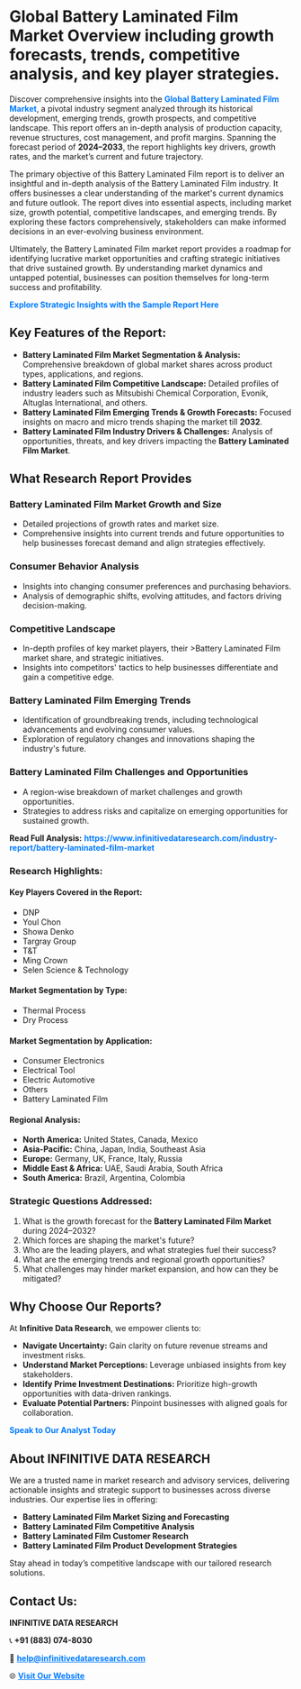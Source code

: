 <h1>Global Battery Laminated Film Market Overview including growth forecasts, trends, competitive analysis, and key player strategies.</h1>
<p>
Discover comprehensive insights into the 
<a href="https://www.infinitivedataresearch.com/industry-report/battery-laminated-film-market" rel="dofollow" style="color: #007BFF; text-decoration: none;"><strong>Global Battery Laminated Film Market</strong></a>, a pivotal industry segment analyzed through its historical development, emerging trends, growth prospects, and competitive landscape. This report offers an in-depth analysis of production capacity, revenue structures, cost management, and profit margins. Spanning the forecast period of <strong>2024–2033</strong>, the report highlights key drivers, growth rates, and the market’s current and future trajectory.
</p>
<p>
The primary objective of this Battery Laminated Film report is to deliver an insightful and in-depth analysis of the Battery Laminated Film industry. It offers businesses a clear understanding of the market's current dynamics and future outlook. The report dives into essential aspects, including market size, growth potential, competitive landscapes, and emerging trends. By exploring these factors comprehensively, stakeholders can make informed decisions in an ever-evolving business environment.
</p>
<p>
Ultimately, the Battery Laminated Film market report provides a roadmap for identifying lucrative market opportunities and crafting strategic initiatives that drive sustained growth. By understanding market dynamics and untapped potential, businesses can position themselves for long-term success and profitability.
</p>
<p>
<a href="https://www.infinitivedataresearch.com/request-sample/reportId=112111" style="color: #007BFF; text-decoration: none;"><strong>Explore Strategic Insights with the Sample Report Here</strong></a>
</p>

<h2>Key Features of the Report:</h2>
<ul>
<li><strong>Battery Laminated Film Market Segmentation & Analysis:</strong> Comprehensive breakdown of global market shares across product types, applications, and regions.</li>
<li><strong>Battery Laminated Film Competitive Landscape:</strong> Detailed profiles of industry leaders such as Mitsubishi Chemical Corporation, Evonik, Altuglas International, and others.</li>
<li><strong>Battery Laminated Film Emerging Trends & Growth Forecasts:</strong> Focused insights on macro and micro trends shaping the market till <strong>2032</strong>.</li>
<li><strong>Battery Laminated Film Industry Drivers & Challenges:</strong> Analysis of opportunities, threats, and key drivers impacting the <strong>Battery Laminated Film Market</strong>.</li>
</ul>

<h2>What Research Report Provides</h2>
<h3>Battery Laminated Film Market Growth and Size</h3>
<ul>
<li>Detailed projections of growth rates and market size.</li>
<li>Comprehensive insights into current trends and future opportunities to help businesses forecast demand and align strategies effectively.</li>
</ul>

<h3>Consumer Behavior Analysis</h3>
<ul>
<li>Insights into changing consumer preferences and purchasing behaviors.</li>
<li>Analysis of demographic shifts, evolving attitudes, and factors driving decision-making.</li>
</ul>

<h3>Competitive Landscape</h3>
<ul>
<li>In-depth profiles of key market players, their >Battery Laminated Film market share, and strategic initiatives.</li>
<li>Insights into competitors' tactics to help businesses differentiate and gain a competitive edge.</li>
</ul>

<h3>Battery Laminated Film Emerging Trends</h3>
<ul>
<li>Identification of groundbreaking trends, including technological advancements and evolving consumer values.</li>
<li>Exploration of regulatory changes and innovations shaping the industry's future.</li>
</ul>

<h3>Battery Laminated Film Challenges and Opportunities</h3>
<ul>
<li>A region-wise breakdown of market challenges and growth opportunities.</li>
<li>Strategies to address risks and capitalize on emerging opportunities for sustained growth.</li>
</ul>
<p><strong>Read Full Analysis:</strong> <a href="https://www.infinitivedataresearch.com/industry-report/battery-laminated-film-market" rel="dofollow" style="color: #007BFF; text-decoration: none;"><strong>https://www.infinitivedataresearch.com/industry-report/battery-laminated-film-market</strong></a></p>
<h3>Research Highlights:</h3>
<h4>Key Players Covered in the Report:</h4>
<ul><li>DNP</li><li>Youl Chon</li><li>Showa Denko</li><li>Targray Group</li><li>T&amp;T</li><li>Ming Crown</li><li>Selen Science &amp; Technology</li></ul>
<h4>Market Segmentation by Type:</h4>
<ul><li>Thermal Process</li><li>Dry Process</li></ul>
<h4>Market Segmentation by Application:</h4>
<ul><li>Consumer Electronics</li><li>Electrical Tool</li><li>Electric Automotive</li><li>Others</li><li>Battery Laminated Film</li></ul>

<h4>Regional Analysis:</h4>
<ul>
<li><strong>North America:</strong> United States, Canada, Mexico</li>
<li><strong>Asia-Pacific:</strong> China, Japan, India, Southeast Asia</li>
<li><strong>Europe:</strong> Germany, UK, France, Italy, Russia</li>
<li><strong>Middle East & Africa:</strong> UAE, Saudi Arabia, South Africa</li>
<li><strong>South America:</strong> Brazil, Argentina, Colombia</li>
</ul>

<h3>Strategic Questions Addressed:</h3>
<ol>
<li>What is the growth forecast for the <strong>Battery Laminated Film Market</strong> during 2024–2032?</li>
<li>Which forces are shaping the market's future?</li>
<li>Who are the leading players, and what strategies fuel their success?</li>
<li>What are the emerging trends and regional growth opportunities?</li>
<li>What challenges may hinder market expansion, and how can they be mitigated?</li>
</ol>

<h2>Why Choose Our Reports?</h2>
<p>At <strong>Infinitive Data Research</strong>, we empower clients to:</p>
<ul>
<li><strong>Navigate Uncertainty:</strong> Gain clarity on future revenue streams and investment risks.</li>
<li><strong>Understand Market Perceptions:</strong> Leverage unbiased insights from key stakeholders.</li>
<li><strong>Identify Prime Investment Destinations:</strong> Prioritize high-growth opportunities with data-driven rankings.</li>
<li><strong>Evaluate Potential Partners:</strong> Pinpoint businesses with aligned goals for collaboration.</li>
</ul>
<p><a href="https://www.infinitivedataresearch.com/industry-report/battery-laminated-film-market" rel="dofollow" style="color: #007BFF; text-decoration: none;"><strong>Speak to Our Analyst Today</strong></a></p>

<h2>About INFINITIVE DATA RESEARCH</h2>
<p>We are a trusted name in market research and advisory services, delivering actionable insights and strategic support to businesses across diverse industries. Our expertise lies in offering:</p>
<ul>
<li><strong>Battery Laminated Film Market Sizing and Forecasting</strong></li>
<li><strong>Battery Laminated Film Competitive Analysis</strong></li>
<li><strong>Battery Laminated Film Customer Research</strong></li>
<li><strong>Battery Laminated Film Product Development Strategies</strong></li>
</ul>
<p>Stay ahead in today’s competitive landscape with our tailored research solutions.</p>

<h2>Contact Us:</h2>
<p><strong>INFINITIVE DATA RESEARCH</strong></p>
<p>📞 <strong>+91 (883) 074-8030</strong></p>
<p>📧 <strong><a href="mailto:help@infinitivedataresearch.com" style="color: #007BFF;">help@infinitivedataresearch.com</a></strong></p>
<p>🌐 <strong><a href="https://www.infinitivedataresearch.com" rel="dofollow" style="color: #007BFF;">Visit Our Website</a></strong></p>